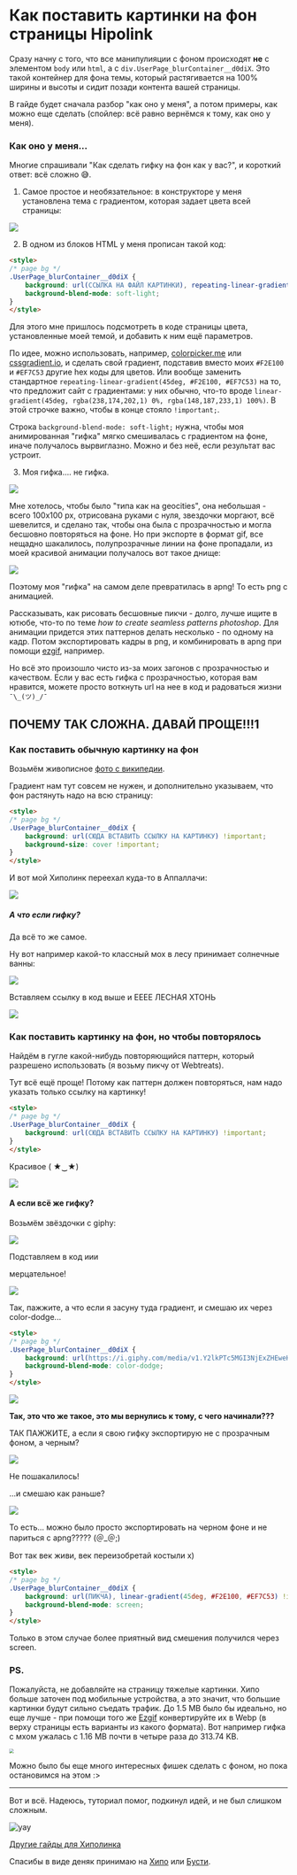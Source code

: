 # Как поставить картинки на фон страницы Hipolink

Сразу начну с того, что все манипулияции с фоном происходят **не** с элементом `body` или `html`, а с `div.UserPage_blurContainer__d0diX`. Это такой контейнер для фона темы, который растягивается на 100% ширины и высоты и сидит позади контента вашей страницы.

В гайде будет сначала разбор "как оно у меня", а потом примеры, как можно еще сделать (спойлер: всё равно вернёмся к тому, как оно у меня).

### Как оно у меня...

Многие спрашивали "Как сделать гифку на фон как у вас?", и короткий ответ: всё сложно 😅.

1) Самое простое и необязательное: в конструкторе у меня установлена тема с градиентом, которая задает цвета всей страницы:

<img src="Screenshot 2024-07-02 174356.jpg" loading="lazy">

2) В одном из блоков HTML у меня прописан такой код:

```html
<style>
/* page bg */
.UserPage_blurContainer__d0diX {
    background: url(ССЫЛКА НА ФАЙЛ КАРТИНКИ), repeating-linear-gradient(45deg, #F2E100, #EF7C53) !important;
    background-blend-mode: soft-light;
}
</style>
```

Для этого мне пришлось подсмотреть в коде страницы цвета, установленные моей темой, и добавить к ним ещё параметров.

По идее, можно использовать, например, [colorpicker.me](https://colorpicker.me/#76fe33) или [cssgradient.io](https://cssgradient.io), и сделать свой градиент, подставив вместо моих `#F2E100` и `#EF7C53` другие hex коды для цветов. Или вообще заменить стандартное `repeating-linear-gradient(45deg, #F2E100, #EF7C53)` на то, что предложит сайт с градиентами: у них обычно, что-то вроде `linear-gradient(45deg, rgba(238,174,202,1) 0%, rgba(148,187,233,1) 100%)`. В этой строчке важно, чтобы в конце стояло `!important;`.

Строка `background-blend-mode: soft-light;` нужна, чтобы моя анимированная "гифка" мягко смешивалась с градиентом на фоне, иначе получалось вырвиглазно. Можно и без неё, если результат вас устроит.

3. Моя гифка.... не гифка.

<img src="stars-merged-with-bg.gif" loading="lazy">

Мне хотелось, чтобы было "типа как на geocities", она небольшая - всего 100х100 px, отрисована руками с нуля, звездочки моргают, всё шевелится, и сделано так, чтобы она была с прозрачностью и могла бесшовно повторяться на фоне. Но при экспорте в формат gif, все нещадно шакалилось, полупрозрачные линии на фоне пропадали, из моей красивой анимации получалось вот такое днище:

<img src="shitstars.gif" loading="lazy">

Поэтому моя "гифка" на самом деле превратилась в apng! То есть png с анимацией.

Рассказывать, как рисовать бесшовные пикчи - долго, лучше ищите в ютюбе, что-то по теме *how to create seamless patterns photoshop*. Для анимации придется этих паттернов делать несколько - по одному на кадр. Потом экспортировать кадры в png, и комбинировать в apng при помощи [ezgif](https://ezgif.com/apng-maker), например.

Но всё это произошло чисто из-за моих загонов с прозрачностью и качеством. Если у вас есть гифка с прозрачностью, которая вам нравится, можете просто воткнуть url на нее в код и радоваться жизни `¯\_(ツ)_/¯`

## ПОЧЕМУ ТАК СЛОЖНА. ДАВАЙ ПРОЩЕ!!!1

### Как поставить обычную картинку на фон

Возьмём живописное [фото с википедии](https://en.wikipedia.org/wiki/File:Mount_Mitchell-27527.jpg).

Градиент нам тут совсем не нужен, и дополнительно указываем, что фон растянуть надо на всю страницу:

```html
<style>
/* page bg */
.UserPage_blurContainer__d0diX {
    background: url(СЮДА ВСТАВИТЬ ССЫЛКУ НА КАРТИНКУ) !important;
    background-size: cover !important;
}
</style>
```
И вот мой Хиполинк переехал куда-то в Аппаллачи:

<img src="Screenshot 2024-07-02 184331.jpg" loading="lazy">

##### А что если гифку?

Да всё то же самое.

Ну вот например какой-то классный мох в лесу принимает солнечные ванны:

<img src="https://i.giphy.com/media/v1.Y2lkPTc5MGI3NjExZzIycDBmZ3JmdnRta2w3YTQ3aGh2OHJtdW9jcHg2cjJ2ZzcwY2FyZSZlcD12MV9pbnRlcm5hbF9naWZfYnlfaWQmY3Q9Zw/xUA7b4arnbo3THfzi0/giphy.gif" loading="lazy">

Вставляем ссылку в код выше и ЕЕЕЕ ЛЕСНАЯ ХТОНЬ

<img src="ezgif-6-f15198339d.webp" loading="lazy">

### Как поставить картинку на фон, но чтобы повторялось

Найдём в гугле какой-нибудь повторяющийся паттерн, который разрешено использовать (я возьму пикчу от Webtreats).

Тут всё ещё проще! Потому как паттерн должен повторяться, нам надо указать только ссылку на картинку!

```html
<style>
/* page bg */
.UserPage_blurContainer__d0diX {
    background: url(СЮДА ВСТАВИТЬ ССЫЛКУ НА КАРТИНКУ) !important;
}
</style>
```

Красивое ( ★‿★)

<img src="Screenshot 2024-07-02 193353.jpg" loading="lazy">

#### А если всё же гифку?

Возьмём звёздочки с giphy:

<img src="https://i.giphy.com/media/v1.Y2lkPTc5MGI3NjExZHEweHFrMDZmcWJmcTZ2bXN0c2diMnMybGZ0bXp4YnJhaXg4cDU3dSZlcD12MV9pbnRlcm5hbF9naWZfYnlfaWQmY3Q9Zw/FlodpfQUBSp20/giphy.gif" loading="lazy">

Подставляем в код иии

мерцательное!

<img src="ezgif-6-d65858b84e.webp" loading="lazy">

Так, пажжите, а что если я засуну туда градиент, и смешаю их через color-dodge...


```html
<style>
/* page bg */
.UserPage_blurContainer__d0diX {
    background: url(https://i.giphy.com/media/v1.Y2lkPTc5MGI3NjExZHEweHFrMDZmcWJmcTZ2bXN0c2diMnMybGZ0bXp4YnJhaXg4cDU3dSZlcD12MV9pbnRlcm5hbF9naWZfYnlfaWQmY3Q9Zw/FlodpfQUBSp20/giphy.gif), linear-gradient(45deg, #F2E100, #EF7C53) !important;
    background-blend-mode: color-dodge;
}
</style>
```

<img src="Screenshot 2024-07-02 200409.jpg" loading="lazy">

**Так, это что же такое, это мы вернулись к тому, с чего начинали???**

ТАК ПАЖЖИТЕ, а если я свою гифку экспортирую не с прозрачным фоном, а черным?

<img src="stars-black.gif" loading="lazy">

Не пошакалилось! 

...и смешаю как раньше?

<img src="Screenshot 2024-07-02 201803.jpg" loading="lazy">

То есть... можно было просто экспортировать на черном фоне и не париться с apng????? (＠_＠;)

Вот так век живи, век переизобретай костыли х)

```html
<style>
/* page bg */
.UserPage_blurContainer__d0diX {
    background: url(ПИКЧА), linear-gradient(45deg, #F2E100, #EF7C53) !important;
    background-blend-mode: screen;
}
</style>
```

Только в этом случае более приятный вид смешения получился через screen.

### PS.

Пожалуйста, не добавляйте на страницу тяжелые картинки. Хипо больше заточен под мобильные устройства, а это значит, что большие картинки будут сильно съедать трафик. До 1.5 MB было бы идеально, но еще лучше - при помощи того же [Ezgif](https://ezgif.com/webp-maker) конвертируйте их в Webp (в верху страницы есть варианты из какого формата). Вот например гифка с мхом ужалась с 1.16 MB почти в четыре раза до 313.74 KB.

<img src="Screenshot 2024-07-02 215400.jpg" style="zoom:0.5" loading="lazy">

Можно было бы еще много интересных фишек сделать с фоном, но пока остановимся на этом :>

---


Вот и всё. Надеюсь, туториал помог, подкинул идей, и не был слишком сложным.

![yay](../test/carrotbongos.png)

[Другие гайды для Хиполинка](./)

Спасибы в виде деняк принимаю на [Хипо](https://hipolink.me/ajcrwl) или [Бусти](https://boosty.to/doittkarl).

